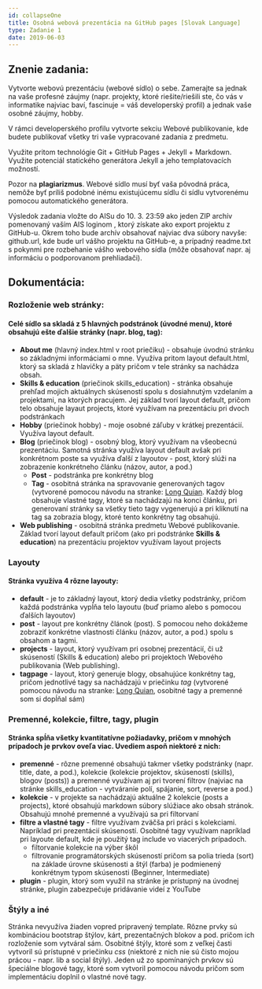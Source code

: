 ```yaml
---
id: collapseOne
title: Osobná webová prezentácia na GitHub pages [Slovak Language]
type: Zadanie 1
date: 2019-06-03
---
```


## Znenie zadania:

Vytvorte webovú prezentáciu (webové sídlo) o sebe. Zamerajte sa jednak na vaše profesné záujmy (napr. projekty, ktoré riešite/riešili ste, čo vás v informatike najviac baví, fascinuje = váš developerský profil) a jednak vaše osobné záujmy, hobby.

V rámci developerského profilu vytvorte sekciu Webové publikovanie, kde budete publikovať všetky tri vaše vypracované zadania z predmetu.

Využite pritom technológie Git + GitHub Pages + Jekyll + Markdown. Využite potenciál statického generátora Jekyll a jeho templatovacích možností.

Pozor na **plagiarizmus**. Webové sídlo musí byť vaša pôvodná práca, nemôže byť príliš podobné inému existujúcemu sídlu či sídlu vytvorenému pomocou automatického generátora.

Výsledok zadania vložte do AISu do 10. 3. 23:59 ako jeden ZIP archív pomenovaný vaším AIS loginom , ktorý získate ako export projektu z GitHub-u. Okrem toho bude archív obsahovať najviac dva súbory navyše: github.url, kde bude url vášho projektu na GitHub-e, a prípadný readme.txt s pokynmi pre rozbehanie vášho webového sídla (môže obsahovať napr. aj informáciu o podporovanom prehliadači).

## **Dokumentácia:**

### Rozloženie web stránky:

#### Celé sídlo sa skladá z 5 hlavných podstránok (úvodné menu), ktoré obsahujú ešte ďalšie stránky (napr. blog, tag):
 
* **About me** (hlavný index.html v root priečiku) - obsahuje úvodnú stránku so základnými informáciami o mne. Využíva pritom layout default.html, ktorý sa skladá z hlavičky a päty pričom v tele stránky sa nachádza obsah.
* **Skills & education** (priečinok skills_education) - stránka obsahuje prehľad mojich aktuálnych skúseností spolu s dosiahnutým vzdelaním a projektami, na ktorých pracujem. Jej základ tvorí layout default, pričom telo obsahuje layaut projects, ktoré využívam na prezentáciu pri dvoch podstránkach
* **Hobby** (priečinok hobby) - moje osobné záľuby v krátkej prezentácií. Využíva layout default.
* **Blog** (priečinok blog) - osobný blog, ktorý využívam na všeobecnú prezentáciu. Samotná stránka využíva layout default avšak pri konkrétnom poste sa využíva ďalší z layoutov - post, ktorý slúži na zobrazenie konkrétneho článku (názov, autor, a pod.)
	* **Post** - podstránka pre konkrétny blog
	* **Tag** - osobitná stránka na spravovanie generovaných tagov (vytvorené pomocou návodu na stranke: [Long Quian](http://longqian.me/2017/02/09/github-jekyll-tag/). Každý blog obsahuje vlastné tagy, ktoré sa nachádzajú na konci článku, pri generovaní stránky sa všetky tieto tagy vygenerujú a pri kliknutí na tag sa zobrazia blogy, ktoré tento konkrétny tag obsahujú.
* **Web publishing** - osobitná stránka predmetu Webové publikovanie. Základ tvorí layout default pričom (ako pri podstránke **Skills & education**) na prezentáciu projektov využívam layout projects

### Layouty

#### Stránka využíva 4 rôzne layouty:

* **default** - je to základný layout, ktorý dedia všetky podstránky, pričom každá podstránka vypĺňa telo layoutu (buď priamo alebo s pomocou ďalších layoutov)
* **post** - layout pre konkrétny článok (post). S pomocou neho dokážeme zobraziť konkrétne vlastnosti článku (názov, autor, a pod.) spolu s obsahom a tagmi.
* **projects** - layout, ktorý využívam pri osobnej prezentácií, či už skúseností (Skills & education) alebo pri projektoch Webového publikovania (Web publishing).
* **tagpage** - layout, ktorý generuje blogy, obsahujúce konkrétny tag, pričom jednotlivé tagy sa nachádzajú v priečinku *tag* (vytvorené pomocou návodu na stranke: [Long Quian](http://longqian.me/2017/02/09/github-jekyll-tag/), osobitné tagy a premenné som si dopĺňal sám)

### Premenné, kolekcie, filtre, tagy, plugin

#### Stránka spĺňa všetky kvantitatívne požiadavky, pričom v mnohých prípadoch je prvkov oveľa viac. Uvediem aspoň niektoré z nich:

* **premenné** - rôzne premenné obsahujú takmer všetky podstránky (napr. title, date, a pod.), kolekcie (kolekcie projektov, skúseností (skills), blogov (posts)) a premenné využívam aj pri tvorení filtrov (najviac na stránke skills_education - vytváranie polí, spájanie, sort, reverse a pod.)
* **kolekcie** - v projekte sa nachádzajú aktuálne 2 kolekcie (posts a projects), ktoré obsahujú markdown súbory slúžiace ako obsah stránok. Obsahujú mnohé premenné a využívajú sa pri filtorvaní
* **filtre a vlastné tagy** - filtre využívam zväčša pri práci s kolekciami. Napríklad pri prezentácií skúseností. Osobitné tagy využívam napríklad pri layoute default, kde je použitý tag include vo viacerých prípadoch.
	* filtorvanie kolekcie na výber škôl
	* filtrovanie programátorských skúseností pričom sa polia trieda (sort) na základe úrovne skúsenosti a štýl (farba) je podmienený konkrétnym typom skúsenosti (Beginner, Intermediate)
* **plugin** - plugin, ktorý som využil na stránke je prístupný na úvodnej stránke, plugin zabezpečuje pridávanie videí z YouTube

### Štýly a iné

Stránka nevyužíva žiaden vopred pripravený template. Rôzne prvky sú kombináciou bootstrap štýlov, kárt, prezentačných blokov a pod. pričom ich rozloženie som vytváral sám. Osobitné štýly, ktoré som z veľkej časti vytvoril sú prístupné v priečinku *css* (niektoré z nich nie sú čisto mojou prácou - napr. lib a social štýly). Jeden už zo spomínaných prvkov sú špeciálne blogové tagy, ktoré som vytvoril pomocou návodu pričom som implementáciu doplnil o vlastné nové tagy.

